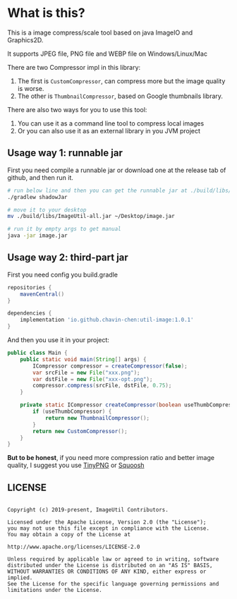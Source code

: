 # What is this?

This is a image compress/scale tool based on java ImageIO and Graphics2D.

It supports JPEG file, PNG file and WEBP file on Windows/Linux/Mac

There are two Compressor impl in this library:

1. The first is `CustomCompressor`, can compress more but the image quality is worse.
2. The other is `ThumbnailCompressor`, based on Google thumbnails library.

There are also two ways for you to use this tool:

1. You can use it as a command line tool to compress local images
2. Or you can also use it as an external library in you JVM project

## Usage way 1: runnable jar

First you need compile a runnable jar or download one at the release tab of github,
and then run it.

```bash
# run below line and then you can get the runnable jar at ./build/libs/ImageUtil-all.jar
./gradlew shadowJar

# move it to your desktop
mv ./build/libs/ImageUtil-all.jar ~/Desktop/image.jar

# run it by empty args to get manual
java -jar image.jar
```

## Usage way 2: third-part jar

First you need config you build.gradle

```groovy
repositories {
    mavenCentral()
}

dependencies {
    implementation 'io.github.chavin-chen:util-image:1.0.1'
}
```

And then you use it in your project:

```java
public class Main {
    public static void main(String[] args) {
        ICompressor compressor = createCompressor(false);
        var srcFile = new File("xxx.png");
        var dstFile = new File("xxx-opt.png");
        compressor.compress(srcFile, dstFile, 0.75);
    }

    private static ICompressor createCompressor(boolean useThumbCompressor) {
        if (useThumbCompressor) {
            return new ThumbnailCompressor();
        }
        return new CustomCompressor();
    }
}

```


**But to be honest**, if you need more compression ratio and better image quality,
I suggest you use [TinyPNG](https://tinypng.com/) or [Squoosh](https://squoosh.app/)

## LICENSE

```plain

Copyright (c) 2019-present, ImageUtil Contributors.

Licensed under the Apache License, Version 2.0 (the "License");
you may not use this file except in compliance with the License.
You may obtain a copy of the License at

http://www.apache.org/licenses/LICENSE-2.0

Unless required by applicable law or agreed to in writing, software
distributed under the License is distributed on an "AS IS" BASIS,
WITHOUT WARRANTIES OR CONDITIONS OF ANY KIND, either express or implied.
See the License for the specific language governing permissions and
limitations under the License.

```
